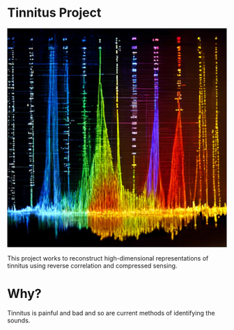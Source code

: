 # Tinnitus Project

![](Midjourney_logo3.png)

This project works to reconstruct high-dimensional representations of tinnitus using reverse correlation and compressed sensing.

# Why?

Tinnitus is painful and bad and so are current methods of identifying the sounds. 
